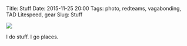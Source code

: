 Title: Stuff
Date: 2015-11-25 20:00
Tags: photo, redteams, vagabonding, TAD Litespeed, gear
Slug: Stuff

<img src="/media/images/2015-11-25 stuff.jpg" class="align-center" loading="lazy" />

I do stuff. I go places.
